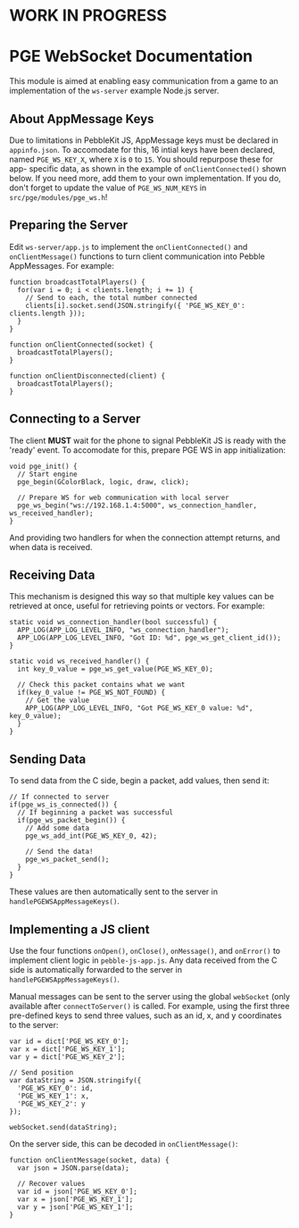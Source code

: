 # WORK IN PROGRESS

# PGE WebSocket Documentation

This module is aimed at enabling easy communication from a game to an
implementation of the `ws-server` example Node.js server.


## About AppMessage Keys

Due to limitations in PebbleKit JS, AppMessage keys must be declared in
`appinfo.json`. To accomodate for this, 16 intial keys have been declared, named
`PGE_WS_KEY_X`, where `X` is `0` to `15`. You should repurpose these for app-
specific data, as shown in the example of `onClientConnected()` shown below. If
you need more, add them to your own implementation. If you do, don't forget to
update the value of `PGE_WS_NUM_KEYS` in `src/pge/modules/pge_ws.h`!


## Preparing the Server

Edit `ws-server/app.js` to implement the `onClientConnected()` and
`onClientMessage()` functions to turn client communication into Pebble
AppMessages. For example:

```
function broadcastTotalPlayers() {
  for(var i = 0; i < clients.length; i += 1) {
    // Send to each, the total number connected
    clients[i].socket.send(JSON.stringify({ 'PGE_WS_KEY_0': clients.length }));
  }
}

function onClientConnected(socket) {
  broadcastTotalPlayers();
}

function onClientDisconnected(client) {
  broadcastTotalPlayers();
}
```


## Connecting to a Server

The client **MUST** wait for the phone to signal PebbleKit JS is ready with the
'ready' event. To accomodate for this, prepare PGE WS in app initialization:

```
void pge_init() {
  // Start engine
  pge_begin(GColorBlack, logic, draw, click);

  // Prepare WS for web communication with local server
  pge_ws_begin("ws://192.168.1.4:5000", ws_connection_handler, ws_received_handler);
}
```

And providing two handlers for when the connection attempt returns, and when
data is received. 


## Receiving Data

This mechanism is designed this way so that multiple key
values can be retrieved at once, useful for retrieving points or vectors. For
example:

```
static void ws_connection_handler(bool successful) {
  APP_LOG(APP_LOG_LEVEL_INFO, "ws_connection_handler");
  APP_LOG(APP_LOG_LEVEL_INFO, "Got ID: %d", pge_ws_get_client_id());
}

static void ws_received_handler() {
  int key_0_value = pge_ws_get_value(PGE_WS_KEY_0);

  // Check this packet contains what we want
  if(key_0_value != PGE_WS_NOT_FOUND) {
    // Get the value
    APP_LOG(APP_LOG_LEVEL_INFO, "Got PGE_WS_KEY_0 value: %d", key_0_value);
  }
}
```

## Sending Data

To send data from the C side, begin a packet, add values, then send it:

```
// If connected to server
if(pge_ws_is_connected()) {
  // If beginning a packet was successful
  if(pge_ws_packet_begin()) {
    // Add some data
    pge_ws_add_int(PGE_WS_KEY_0, 42);

    // Send the data!
    pge_ws_packet_send();
  }
}
```

These values are then automatically sent to the server in
`handlePGEWSAppMessageKeys()`.


## Implementing a JS client

Use the four functions `onOpen()`, `onClose()`, `onMessage()`, and `onError()`
to implement client logic in `pebble-js-app.js`. Any data received from the C
side is automatically forwarded to the server in `handlePGEWSAppMessageKeys()`.

Manual messages can be sent to the server using the global `webSocket` (only
available after `connectToServer()` is called. For example, using the first
three pre-defined keys to send three values, such as an id, x, and y coordinates
to the server:

```
var id = dict['PGE_WS_KEY_0'];
var x = dict['PGE_WS_KEY_1'];
var y = dict['PGE_WS_KEY_2'];

// Send position
var dataString = JSON.stringify({
  'PGE_WS_KEY_0': id,
  'PGE_WS_KEY_1': x,
  'PGE_WS_KEY_2': y
});

webSocket.send(dataString);
```

On the server side, this can be decoded in `onClientMessage()`:

```
function onClientMessage(socket, data) {
  var json = JSON.parse(data);

  // Recover values
  var id = json['PGE_WS_KEY_0'];
  var x = json['PGE_WS_KEY_1'];
  var y = json['PGE_WS_KEY_1'];
}
```